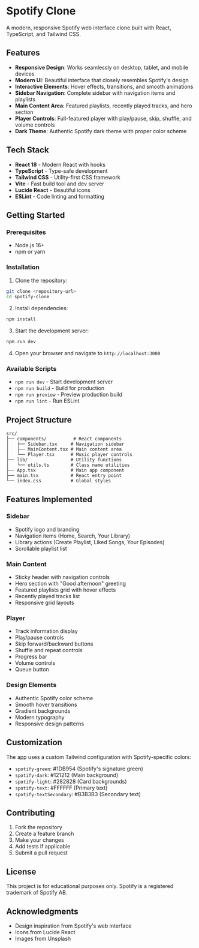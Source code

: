 # Spotify Clone

A modern, responsive Spotify web interface clone built with React, TypeScript, and Tailwind CSS.

## Features

- **Responsive Design**: Works seamlessly on desktop, tablet, and mobile devices
- **Modern UI**: Beautiful interface that closely resembles Spotify's design
- **Interactive Elements**: Hover effects, transitions, and smooth animations
- **Sidebar Navigation**: Complete sidebar with navigation items and playlists
- **Main Content Area**: Featured playlists, recently played tracks, and hero section
- **Player Controls**: Full-featured player with play/pause, skip, shuffle, and volume controls
- **Dark Theme**: Authentic Spotify dark theme with proper color scheme

## Tech Stack

- **React 18** - Modern React with hooks
- **TypeScript** - Type-safe development
- **Tailwind CSS** - Utility-first CSS framework
- **Vite** - Fast build tool and dev server
- **Lucide React** - Beautiful icons
- **ESLint** - Code linting and formatting

## Getting Started

### Prerequisites

- Node.js 16+ 
- npm or yarn

### Installation

1. Clone the repository:
```bash
git clone <repository-url>
cd spotify-clone
```

2. Install dependencies:
```bash
npm install
```

3. Start the development server:
```bash
npm run dev
```

4. Open your browser and navigate to `http://localhost:3000`

### Available Scripts

- `npm run dev` - Start development server
- `npm run build` - Build for production
- `npm run preview` - Preview production build
- `npm run lint` - Run ESLint

## Project Structure

```
src/
├── components/          # React components
│   ├── Sidebar.tsx     # Navigation sidebar
│   ├── MainContent.tsx # Main content area
│   └── Player.tsx      # Music player controls
├── lib/                # Utility functions
│   └── utils.ts        # Class name utilities
├── App.tsx             # Main app component
├── main.tsx            # React entry point
└── index.css           # Global styles
```

## Features Implemented

### Sidebar
- Spotify logo and branding
- Navigation items (Home, Search, Your Library)
- Library actions (Create Playlist, Liked Songs, Your Episodes)
- Scrollable playlist list

### Main Content
- Sticky header with navigation controls
- Hero section with "Good afternoon" greeting
- Featured playlists grid with hover effects
- Recently played tracks list
- Responsive grid layouts

### Player
- Track information display
- Play/pause controls
- Skip forward/backward buttons
- Shuffle and repeat controls
- Progress bar
- Volume controls
- Queue button

### Design Elements
- Authentic Spotify color scheme
- Smooth hover transitions
- Gradient backgrounds
- Modern typography
- Responsive design patterns

## Customization

The app uses a custom Tailwind configuration with Spotify-specific colors:

- `spotify-green`: #1DB954 (Spotify's signature green)
- `spotify-dark`: #121212 (Main background)
- `spotify-light`: #282828 (Card backgrounds)
- `spotify-text`: #FFFFFF (Primary text)
- `spotify-textSecondary`: #B3B3B3 (Secondary text)

## Contributing

1. Fork the repository
2. Create a feature branch
3. Make your changes
4. Add tests if applicable
5. Submit a pull request

## License

This project is for educational purposes only. Spotify is a registered trademark of Spotify AB.

## Acknowledgments

- Design inspiration from Spotify's web interface
- Icons from Lucide React
- Images from Unsplash
